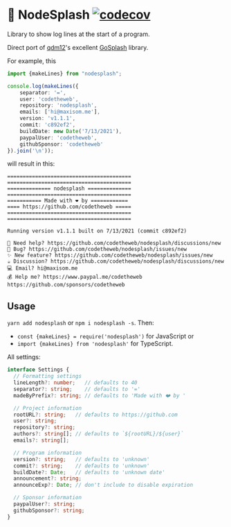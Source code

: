 # 🌊 NodeSplash [![codecov](https://codecov.io/gh/codetheweb/nodesplash/branch/master/graph/badge.svg?token=BXZ22G570I)](https://codecov.io/gh/codetheweb/nodesplash)

Library to show log lines at the start of a program.

Direct port of [qdm12](https://github.com/qdm12)'s excellent [GoSplash](https://github.com/qdm12/gosplash) library.

For example, this

```typescript
import {makeLines} from "nodesplash";

console.log(makeLines({
    separator: '=',
    user: 'codetheweb',
    repository: 'nodesplash',
    emails: ['hi@maxisom.me'],
    version: 'v1.1.1',
    commit: 'c892ef2',
    buildDate: new Date('7/13/2021'),
    paypalUser: 'codetheweb',
    githubSponsor: 'codetheweb'
}).join('\n'));
```

will result in this:

```log
========================================
========================================
============== nodesplash ==============
========================================
=========== Made with ❤️ by ============
==== https://github.com/codetheweb =====
========================================
========================================

Running version v1.1.1 built on 7/13/2021 (commit c892ef2)

🔧 Need help? https://github.com/codetheweb/nodesplash/discussions/new
🐛 Bug? https://github.com/codetheweb/nodesplash/issues/new
✨ New feature? https://github.com/codetheweb/nodesplash/issues/new
☕ Discussion? https://github.com/codetheweb/nodesplash/discussions/new
💻 Email? hi@maxisom.me
💰 Help me? https://www.paypal.me/codetheweb https://github.com/sponsors/codetheweb
```

## Usage

`yarn add nodesplash` or `npm i nodesplash -s`. Then:

- `const {makeLines} = require('nodesplash')` for JavaScript or
- `import {makeLines} from 'nodesplash'` for TypeScript.

All settings:

```typescript
interface Settings {
  // Formatting settings
  lineLength?: number;   // defaults to 40
  separator?: string;    // defaults to '='
  madeByPrefix?: string; // defaults to 'Made with ❤️ by '

  // Project information
  rootURL?: string;   // defaults to https://github.com
  user?: string;
  repository?: string;
  authors?: string[]; // defaults to `${rootURL}/${user}`
  emails?: string[];

  // Program information
  version?: string;   // defaults to 'unknown'
  commit?: string;    // defaults to 'unknown'
  buildDate?: Date;   // defaults to 'unknown date'
  announcement?: string;
  announceExp?: Date; // don't include to disable expiration

  // Sponsor information
  paypalUser?: string;
  githubSponsor?: string;
}
```
